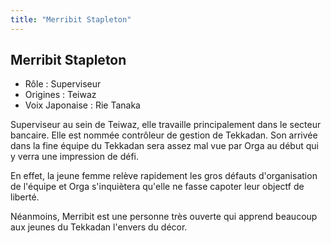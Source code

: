 ```yaml
---
title: "Merribit Stapleton"
---
```


Merribit Stapleton
------------------





* Rôle : Superviseur
* Origines : Teiwaz
* Voix Japonaise : Rie Tanaka


Superviseur au sein de Teiwaz, elle travaille principalement dans le secteur bancaire. Elle est nommée contrôleur de gestion de Tekkadan. Son arrivée dans la fine équipe du Tekkadan sera assez mal vue par Orga au début qui y verra une impression de défi. 


En effet, la jeune femme relève rapidement les gros défauts d'organisation de l'équipe et Orga s'inquiètera qu'elle ne fasse capoter leur objectf de liberté. 


Néanmoins, Merribit est une personne très ouverte qui apprend beaucoup aux jeunes du Tekkadan l'envers du décor. 


